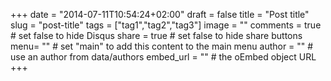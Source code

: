 +++
date = "2014-07-11T10:54:24+02:00"
draft = false
title = "Post title"
slug = "post-title"
tags = ["tag1","tag2","tag3"]
image = ""
comments = true	      # set false to hide Disqus
share = true	      # set false to hide share buttons
menu= ""	      # set "main" to add this content to the main menu
author = ""           # use an author from data/authors
embed_url = ""        # the oEmbed object URL
+++
